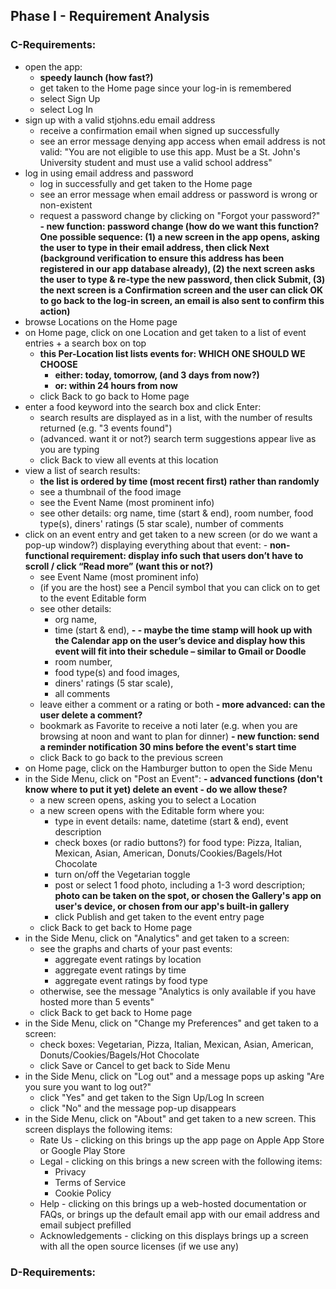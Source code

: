 ## Phase I - Requirement Analysis

### C-Requirements:
* open the app:
  * **speedy launch (how fast?)**
  * get taken to the Home page since your log-in is remembered
  * select Sign Up
  * select Log In
* sign up with a valid stjohns.edu email address
  * receive a confirmation email when signed up successfully
  * see an error message denying app access when email address is not valid: "You are not eligible to use this app. Must be a St. John's University student and must use a valid school address"
* log in using email address and password
  * log in successfully and get taken to the Home page
  * see an error message when email address or password is wrong or non-existent
  * request a password change by clicking on "Forgot your password?" **- new function: password change (how do we want this function?
  One possible sequence:
    (1) a new screen in the app opens, asking the user to type in their email address, then click Next (background verification to ensure this address has been registered in our app database already), 
    (2) the next screen asks the user to type & re-type the new password, then click Submit, 
    (3) the next screen is a Confirmation screen and the user can click OK to go back to the log-in screen, an email is also sent to confirm this action)**
* browse Locations on the Home page
* on Home page, click on one Location and get taken to a list of event entries + a search box on top
  * **this Per-Location list lists events for: WHICH ONE SHOULD WE CHOOSE**
    * **either: today, tomorrow, (and 3 days from now?)**
    * **or: within 24 hours from now**
  * click Back to go back to Home page
* enter a food keyword into the search box and click Enter:
  * search results are displayed as in a list, with the number of results returned (e.g. "3 events found")
  * (advanced. want it or not?) search term suggestions appear live as you are typing
  * click Back to view all events at this location
* view a list of search results:
  * **the list is ordered by time (most recent first) rather than randomly**
  * see a thumbnail of the food image
  * see the Event Name (most prominent info)
  * see other details: org name, time (start & end), room number, food type(s), diners' ratings (5 star scale), number of comments
* click on an event entry and get taken to a new screen (or do we want a pop-up window?) displaying everything about that event: - **non-functional requirement: display info such that users don’t have to scroll / click “Read more” (want this or not?)**
  * see Event Name (most prominent info)
  * (if you are the host) see a Pencil symbol that you can click on to get to the event Editable form 
  * see other details: 
    * org name, 
    * time (start & end), **- - maybe the time stamp will hook up with the Calendar app on the user’s device and display how this event will fit into their schedule – similar to Gmail or Doodle**
    * room number, 
    * food type(s) and food images,
    * diners' ratings (5 star scale), 
    * all comments
  * leave either a comment or a rating or both **- more advanced: can the user delete a comment?**
  * bookmark as Favorite to receive a noti later (e.g. when you are browsing at noon and want to plan for dinner) **- new function: send a reminder notification 30 mins before the event's start time**
  * click Back to go back to the previous screen
* on Home page, click on the Hamburger button to open the Side Menu
* in the Side Menu, click on "Post an Event": **- advanced functions (don't know where to put it yet) delete an event - do we allow these?**
  * a new screen opens, asking you to select a Location
  * a new screen opens with the Editable form where you:
    * type in event details: name, datetime (start & end), event description
    * check boxes (or radio buttons?) for food type: Pizza, Italian, Mexican, Asian, American, Donuts/Cookies/Bagels/Hot Chocolate
    * turn on/off the Vegetarian toggle
    * post or select 1 food photo, including a 1-3 word description; **photo can be taken on the spot, or chosen the Gallery's app on user's device, or chosen from our app's built-in gallery**
    * click Publish and get taken to the event entry page
  * click Back to get back to Home page
* in the Side Menu, click on "Analytics" and get taken to a screen:
  * see the graphs and charts of your past events:
    * aggregate event ratings by location
    * aggregate event ratings by time
    * aggregate event ratings by food type
  * otherwise, see the message "Analytics is only available if you have hosted more than 5 events"
  * click Back to get back to Home page
* in the Side Menu, click on "Change my Preferences" and get taken to a screen:
  * check boxes: Vegetarian, Pizza, Italian, Mexican, Asian, American, Donuts/Cookies/Bagels/Hot Chocolate
  * click Save or Cancel to get back to Side Menu
* in the Side Menu, click on "Log out" and a message pops up asking "Are you sure you want to log out?"
  * click "Yes" and get taken to the Sign Up/Log In screen
  * click "No" and the message pop-up disappears
* in the Side Menu, click on "About" and get taken to a new screen. This screen displays the following items:
  * Rate Us - clicking on this brings up the app page on Apple App Store or Google Play Store
  * Legal - clicking on this brings a new screen with the following items:
    * Privacy
    * Terms of Service
    * Cookie Policy
  * Help - clicking on this brings up a web-hosted documentation or FAQs, or brings up the default email app with our email address and email subject prefilled
  * Acknowledgements - clicking on this displays brings up a screen with all the open source licenses (if we use any)
  
### D-Requirements:
